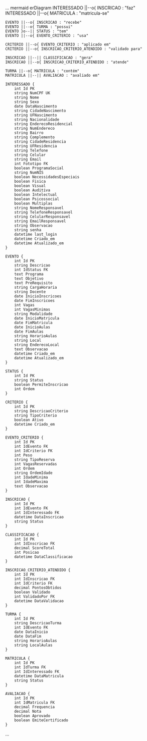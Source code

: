 
...
    mermaid
    erDiagram
    INTERESSADO ||--o{ INSCRICAO : "faz"
    INTERESSADO ||--o{ MATRICULA : "matricula-se"
    
    EVENTO ||--o{ INSCRICAO : "recebe"
    EVENTO ||--o{ TURMA : "possui"
    EVENTO }o--|| STATUS : "tem"
    EVENTO ||--o{ EVENTO_CRITERIO : "usa"
    
    CRITERIO ||--o{ EVENTO_CRITERIO : "aplicado em"
    CRITERIO ||--o{ INSCRICAO_CRITERIO_ATENDIDO : "validado para"
    
    INSCRICAO ||--|| CLASSIFICACAO : "gera"
    INSCRICAO ||--o{ INSCRICAO_CRITERIO_ATENDIDO : "atende"
    
    TURMA ||--o{ MATRICULA : "contém"
    MATRICULA ||--|| AVALIACAO : "avaliado em"
    
    INTERESSADO {
        int Id PK
        string NumCPF UK
        string Nome
        string Sexo
        date DataNascimento
        string CidadeNascimento
        string UFNascimento
        string Nacionalidade
        string EnderecoResidencial
        string NumEndereco
        string Bairro
        string Complemento
        string CidadeResidencia
        string UFResidencia
        string Telefone
        string Celular
        string Email
        int Fototipo FK
        boolean ProgramaSocial
        string NumNIS
        boolean NecessidadesEspeciais
        boolean Fisica
        boolean Visual
        boolean Auditiva
        boolean Intelectual
        boolean Psicossocial
        boolean Multiplas
        string NomeResponsavel
        string TelefoneResponsavel
        string CelularResponsavel
        string EmailResponsavel
        string Observacao
        string senha
        datetime last_login
        datetime Criado_em
        datetime Atualizado_em
    }
    
    EVENTO {
        int Id PK
        string Descricao
        int IdStatus FK
        text Programa
        text Objetivo
        text PreRequisito
        string CargaHoraria
        string Docente
        date InicioInscricoes
        date FimInscricoes
        int Vagas
        int VagasMinimas
        string Modalidade
        date InicioMatricula
        date FimMatricula
        date InicioAulas
        date FimAulas
        string HorarioAulas
        string Local
        string EnderecoLocal
        text Observacao
        datetime Criado_em
        datetime Atualizado_em
    }
    
    STATUS {
        int Id PK
        string Status
        boolean PermiteInscricao
        int Ordem
    }
    
    CRITERIO {
        int Id PK
        string DescricaoCriterio
        string TipoCriterio
        boolean Ativo
        datetime Criado_em
    }
    
    EVENTO_CRITERIO {
        int Id PK
        int IdEvento FK
        int IdCriterio FK
        int Peso
        string TipoReserva
        int VagasReservadas
        int Ordem
        string OrdemIdade
        int IdadeMinima
        int IdadeMaxima
        text Observacao
    }
    
    INSCRICAO {
        int Id PK
        int IdEvento FK
        int IdInteressado FK
        datetime DataInscricao
        string Status
    }
    
    CLASSIFICACAO {
        int Id PK
        int IdInscricao FK
        decimal ScoreTotal
        int Posicao
        datetime DataClassificacao
    }
    
    INSCRICAO_CRITERIO_ATENDIDO {
        int Id PK
        int IdInscricao FK
        int IdCriterio FK
        decimal PontosObtidos
        boolean Validado
        int ValidadoPor FK
        datetime DataValidacao
    }
    
    TURMA {
        int Id PK
        string DescricaoTurma
        int IdEvento FK
        date DataInicio
        date DataFim
        string HorarioAulas
        string LocalAulas
    }
    
    MATRICULA {
        int Id PK
        int IdTurma FK
        int IdInteressado FK
        datetime DataMatricula
        string Status
    }
    
    AVALIACAO {
        int Id PK
        int IdMatricula FK
        decimal Frequencia
        decimal Nota
        boolean Aprovado
        boolean EmiteCertificado
    }
...    
